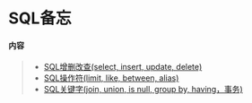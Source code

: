 # SQL备忘

#### 内容
> * [SQL增删改查(select, insert, update, delete)](https://gitee.com/t102011/code_basket/tree/master/SQL备忘/SQL增删改查.sql)
> * [SQL操作符(limit, like, between, alias)](https://gitee.com/t102011/code_basket/tree/master/SQL备忘/SQL操作符.sql)
> * [SQL关键字(join, union, is null, group by, having，事务)](https://gitee.com/t102011/code_basket/tree/master/SQL备忘/SQL关键字.sql)
